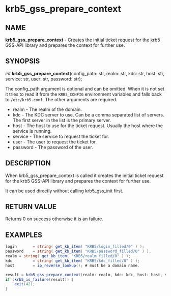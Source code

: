 # krb5_gss_prepare_context

## NAME

**krb5_gss_prepare_context** - Creates the initial ticket request for the krb5 GSS-API library and prepares the context for further use.

## SYNOPSIS

*int* **krb5_gss_prepare_context**(config_patn: str, realm: str, kdc: str, host: str, service: str, user: str, password: str);

The config_path argument is optional and can be omitted. When it is not set it tries to read it from the `KRB5_CONFIG` environment variables and falls back to `/etc/krb5.conf`. The other arguments are required.

- realm - The realm of the domain.
- kdc - The KDC server to use. Can be a comma separated list of servers. The first server in the list is the primary server.
- host - The host to use for the ticket request. Usually the host where the service is running.
- service - The service to request the ticket for.
- user - The user to request the ticket for.
- password - The password of the user.

## DESCRIPTION

When krb5_gss_prepare_context is called it creates the initial ticket request for the krb5 GSS-API library and prepares the context for further use.

It can be used directly without calling krb5_gss_init first.


## RETURN VALUE

Returns 0 on success otherwise it is an failure.


## EXAMPLES

```c#
login       = string( get_kb_item( "KRB5/login_filled/0" ) );
password    = string( get_kb_item( "KRB5/password_filled/0" ) );
realm = string( get_kb_item( "KRB5/realm_filled/0" ) );
kdc         = string( get_kb_item( "KRB5/kdc_filled/0" ) );
host        = ip_reverse_lookup(); # must be a domain name.

result = krb5_gss_prepare_context(realm: realm, kdc: kdc, host: host, service: 'cifs', user: login, password: passwod);
if (krb5_is_failure(result)) {
	exit(42);
}
```

